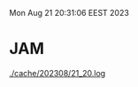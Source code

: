 Mon Aug 21 20:31:06 EEST 2023
# JAM
<a href='./cache/202308/21_20.log'>./cache/202308/21_20.log</a>
